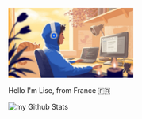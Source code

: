 <a href="https://https://github.com/HydreNoire"><img width="50%" alt="Code Girl" src="./assets/cover.jpg" /></a>
<p>Hello I'm Lise, from France 🇫🇷</p>

<img align="center" src="https://HydreNoire-stats.vercel.app/api?username=hydrenoire&include_all_commits=true&count_private=true&show_icons=true&line_height=20&title_color=E1DBCF&icon_color=1124BB&text_color=E1DBCF&bg_color=0,000000,323561ff" alt="my Github Stats"/>

<!--
**HydreNoire/HydreNoire** is a ✨ _special_ ✨ repository because its `README.md` (this file) appears on your GitHub profile.

Here are some ideas to get you started:

- 🔭 I’m currently working on ...
- 🌱 I’m currently learning ...
- 👯 I’m looking to collaborate on ...
- 🤔 I’m looking for help with ...
- 💬 Ask me about ...
- 📫 How to reach me: ...
- 😄 Pronouns: ...
- ⚡ Fun fact: ...
-->
